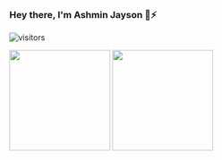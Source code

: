 ### Hey there, I'm Ashmin Jayson 👋⚡

![visitors](https://visitor-badge.glitch.me/badge?page_id=page.id)

<p>
  <img height="180em" src="https://github-readme-stats.vercel.app/api?username=AshminJayson&show_icons=true&hide_border=true&&count_private=true&include_all_commits=true" />
  <img height="180em" src="https://github-readme-stats.vercel.app/api/top-langs/?username=AshminJayson&exclude_repo=KNN-Image-Classification&show_icons=true&hide_border=true&layout=compact&langs_count=8"/>
</p>

